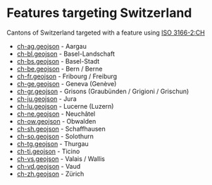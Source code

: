 # Features targeting Switzerland

Cantons of Switzerland targeted with a feature using [ISO 3166-2:CH](https://en.wikipedia.org/wiki/ISO_3166-2:CH)

- [ch-ag.geojson](https://location-conflation.com/?locationSet=%7B%22include%22%3A%5B%22ch-ag.geojson%22%5D%7D&referrer=nsi) - Aargau
- [ch-bl.geojson](https://location-conflation.com/?locationSet=%7B%22include%22%3A%5B%22ch-bl.geojson%22%5D%7D&referrer=nsi) - Basel-Landschaft
- [ch-bs.geojson](https://location-conflation.com/?locationSet=%7B%22include%22%3A%5B%22ch-bs.geojson%22%5D%7D&referrer=nsi) - Basel-Stadt
- [ch-be.geojson](https://location-conflation.com/?locationSet=%7B%22include%22%3A%5B%22ch-be.geojson%22%5D%7D&referrer=nsi) - Bern / Berne
- [ch-fr.geojson](https://location-conflation.com/?locationSet=%7B%22include%22%3A%5B%22ch-fr.geojson%22%5D%7D&referrer=nsi) - Fribourg / Freiburg
- [ch-ge.geojson](https://location-conflation.com/?locationSet=%7B%22include%22%3A%5B%22ch-ge.geojson%22%5D%7D&referrer=nsi) - Geneva (Genève)
- [ch-gr.geojson](https://location-conflation.com/?locationSet=%7B%22include%22%3A%5B%22ch-gr.geojson%22%5D%7D&referrer=nsi) - Grisons (Graubünden /  Grigioni / Grischun)
- [ch-ju.geojson](https://location-conflation.com/?locationSet=%7B%22include%22%3A%5B%22ch-ju.geojson%22%5D%7D&referrer=nsi) - Jura
- [ch-lu.geojson](https://location-conflation.com/?locationSet=%7B%22include%22%3A%5B%22ch-lu.geojson%22%5D%7D&referrer=nsi) - Lucerne (Luzern)
- [ch-ne.geojson](https://location-conflation.com/?locationSet=%7B%22include%22%3A%5B%22ch-ne.geojson%22%5D%7D&referrer=nsi) - Neuchâtel
- [ch-ow.geojson](https://location-conflation.com/?locationSet=%7B%22include%22%3A%5B%22ch-ow.geojson%22%5D%7D&referrer=nsi) - Obwalden
- [ch-sh.geojson](https://location-conflation.com/?locationSet=%7B%22include%22%3A%5B%22ch-sh.geojson%22%5D%7D&referrer=nsi) - Schaffhausen
- [ch-so.geojson](https://location-conflation.com/?locationSet=%7B%22include%22%3A%5B%22ch-so.geojson%22%5D%7D&referrer=nsi) - Solothurn
- [ch-tg.geojson](https://location-conflation.com/?locationSet=%7B%22include%22%3A%5B%22ch-tg.geojson%22%5D%7D&referrer=nsi) - Thurgau
- [ch-ti.geojson](https://location-conflation.com/?locationSet=%7B%22include%22%3A%5B%22ch-ti.geojson%22%5D%7D&referrer=nsi) - Ticino
- [ch-vs.geojson](https://location-conflation.com/?locationSet=%7B%22include%22%3A%5B%22ch-vs.geojson%22%5D%7D&referrer=nsi) - Valais / Wallis
- [ch-vd.geojson](https://location-conflation.com/?locationSet=%7B%22include%22%3A%5B%22ch-vd.geojson%22%5D%7D&referrer=nsi) - Vaud
- [ch-zh.geojson](https://location-conflation.com/?locationSet=%7B%22include%22%3A%5B%22ch-zh.geojson%22%5D%7D&referrer=nsi) - Zürich
